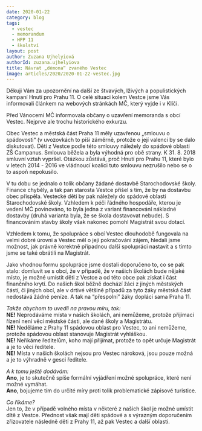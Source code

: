```yaml
---
date: 2020-01-22
category: blog
tags: 
  - vestec
  - memorandum
  - HPP 11
  - školství
layout: post
author: Zuzana Ujhelyiová
authorId: zuzana.ujhelyiova
title: Návrat „démona“ zvaného Vestec
image: articles/2020/2020-01-22-vestec.jpg
---
```


Děkuji Vám za upozornění na další ze štvavých, lživých a populistických kampaní Hnutí pro Prahu 11. O celé situaci kolem Vestce jsme Vás informovali článkem na webových stránkách MČ, který vyjde i v Klíči.

Před Vánocemi MČ informovala občany o uzavření memoranda s obcí Vestec. Nejprve ale trochu historického exkurzu.

Obec Vestec a městská část Praha 11 měly uzavřenou „smlouvu o spádovosti“ (v uvozovkách to píši záměrně, protože o její valenci by se dalo diskutovat). Děti z Vestce podle této smlouvy náležely do spádové oblasti ZŠ Campanus. Smlouva běžela a byla výhodná pro obě strany. K 31. 8. 2018 smluvní vztah vypršel. Otázkou zůstává, proč Hnutí pro Prahu 11, které bylo v letech 2014 - 2016 ve vládnoucí koalici tuto smlouvu nezrušilo nebo se o to aspoň nepokusilo.

V tu dobu se jednalo o tolik občany žádané dostavbě Starochodovské školy. Finance chyběly, a tak pan starosta Vestce přišel s tím, že by na dostavbu obec přispěla. Vestecké děti by pak náležely do spádové oblasti Starochodovské školy. Vzhledem k péči řádného hospodáře, kterou je vedení MČ povinováno, to byla jedna z variant financování nákladné dostavby (druhá varianta byla, že se škola dostavovat nebude). S financováním stavby školy však nakonec pomohl Magistrát svou dotací.

Vzhledem k tomu, že spolupráce s obcí Vestec dlouhodobě fungovala na velmi dobré úrovni a Vestec měl o její pokračování zájem, hledali jsme možnost, jak právně korektně případnou další spolupráci nastavit a s tímto jsme se také obrátili na Magistrát.

Jako vhodnou formu spolupráce jsme dostali doporučeno to, co se pak stalo: domluvit se s obcí, že v případě, že v našich školách bude nějaké místo, je možné umístit děti z Vestce a od této obce pak získat i část finančního krytí.
Do našich škol běžně dochází žáci z jiných městských částí, či jiných obcí, ale v drtivé většině případů za tyto žáky městská část nedostává žádné peníze. A tak na “přespolní” žáky doplácí sama Praha 11.


*Takže abychom to uvedli na pravou míru, tak:*<br>
**NE!** Neprodáváme místa v našich školách, ani nemůžeme, protože přijímací řízení není věcí městské části, ale dané školy a Magistrátu.<br>
**NE!** Neděláme z Prahy 11 spádovou oblast pro Vestec, to ani nemůžeme, protože spádovou oblast stanovuje Magistrát vyhláškou.<br>
**NE!** Neříkáme ředitelům, koho mají přijímat, protože to opět určuje Magistrát a je to věcí ředitele.<br>
**NE!** Místa v našich školách nejsou pro Vestec nároková, jsou pouze možná a je to výhradně v gesci ředitele.<br>
 
*A k tomu ještě dodávám:*<br>
**Ano**, je to skutečně spíše formální vyjádření možné spolupráce, které není možné vymáhat.<br>
**Ano**, bojujeme tím do určité míry proti tolik problematické zápisové turistice.<br>
 
*Co říkáme?*<br>
Jen to, že v případě volného místa v některé z našich škol je možné umístit dítě z Vestce. Přednost však mají děti spádové a s výrazným doporučením zřizovatele následně děti z Prahy 11, až pak Vestec a další oblasti.

